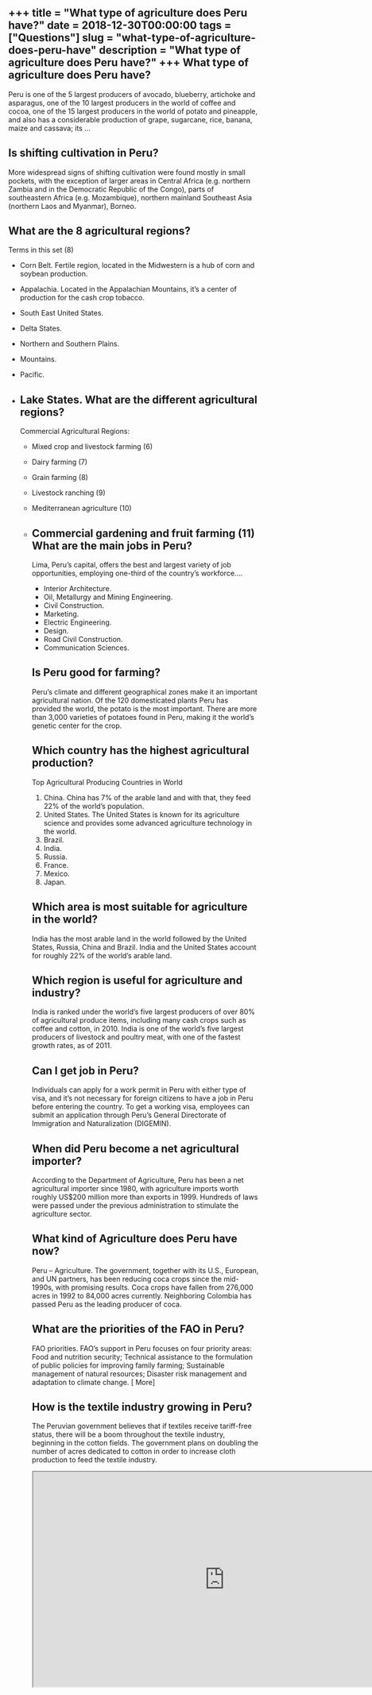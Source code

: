 +++
title = "What type of agriculture does Peru have?"
date = 2018-12-30T00:00:00
tags = ["Questions"]
slug = "what-type-of-agriculture-does-peru-have"
description = "What type of agriculture does Peru have?"
+++
What type of agriculture does Peru have?
----------------------------------------

Peru is one of the 5 largest producers of avocado, blueberry, artichoke and asparagus, one of the 10 largest producers in the world of coffee and cocoa, one of the 15 largest producers in the world of potato and pineapple, and also has a considerable production of grape, sugarcane, rice, banana, maize and cassava; its …

Is shifting cultivation in Peru?
--------------------------------

More widespread signs of shifting cultivation were found mostly in small pockets, with the exception of larger areas in Central Africa (e.g. northern Zambia and in the Democratic Republic of the Congo), parts of southeastern Africa (e.g. Mozambique), northern mainland Southeast Asia (northern Laos and Myanmar), Borneo.

What are the 8 agricultural regions?
------------------------------------

Terms in this set (8)

- Corn Belt. Fertile region, located in the Midwestern is a hub of corn and soybean production.
- Appalachia. Located in the Appalachian Mountains, it’s a center of production for the cash crop tobacco.
- South East United States.
- Delta States.
- Northern and Southern Plains.
- Mountains.
- Pacific.
- Lake States. What are the different agricultural regions?
    --------------------------------------------
    
    Commercial Agricultural Regions:
    
    
    - Mixed crop and livestock farming (6)
    - Dairy farming (7)
    - Grain farming (8)
    - Livestock ranching (9)
    - Mediterranean agriculture (10)
    - Commercial gardening and fruit farming (11) What are the main jobs in Peru?
        -------------------------------
        
        Lima, Peru’s capital, offers the best and largest variety of job opportunities, employing one-third of the country’s workforce….
        
        
        - Interior Architecture.
        - Oil, Metallurgy and Mining Engineering.
        - Civil Construction.
        - Marketing.
        - Electric Engineering.
        - Design.
        - Road Civil Construction.
        - Communication Sciences.
        
        Is Peru good for farming?
        -------------------------
        
        Peru’s climate and different geographical zones make it an important agricultural nation. Of the 120 domesticated plants Peru has provided the world, the potato is the most important. There are more than 3,000 varieties of potatoes found in Peru, making it the world’s genetic center for the crop.
        
        Which country has the highest agricultural production?
        ------------------------------------------------------
        
        Top Agricultural Producing Countries in World
        
        
        1. China. China has 7% of the arable land and with that, they feed 22% of the world’s population.
        2. United States. The United States is known for its agriculture science and provides some advanced agriculture technology in the world.
        3. Brazil.
        4. India.
        5. Russia.
        6. France.
        7. Mexico.
        8. Japan.
        
        Which area is most suitable for agriculture in the world?
        ---------------------------------------------------------
        
        India has the most arable land in the world followed by the United States, Russia, China and Brazil. India and the United States account for roughly 22% of the world’s arable land.
        
        Which region is useful for agriculture and industry?
        ----------------------------------------------------
        
        India is ranked under the world’s five largest producers of over 80% of agricultural produce items, including many cash crops such as coffee and cotton, in 2010. India is one of the world’s five largest producers of livestock and poultry meat, with one of the fastest growth rates, as of 2011.
        
        Can I get job in Peru?
        ----------------------
        
        Individuals can apply for a work permit in Peru with either type of visa, and it’s not necessary for foreign citizens to have a job in Peru before entering the country. To get a working visa, employees can submit an application through Peru’s General Directorate of Immigration and Naturalization (DIGEMIN).
        
        When did Peru become a net agricultural importer?
        -------------------------------------------------
        
        According to the Department of Agriculture, Peru has been a net agricultural importer since 1980, with agriculture imports worth roughly US$200 million more than exports in 1999. Hundreds of laws were passed under the previous administration to stimulate the agriculture sector.
        
        What kind of Agriculture does Peru have now?
        --------------------------------------------
        
        Peru – Agriculture. The government, together with its U.S., European, and UN partners, has been reducing coca crops since the mid-1990s, with promising results. Coca crops have fallen from 276,000 acres in 1992 to 84,000 acres currently. Neighboring Colombia has passed Peru as the leading producer of coca.
        
        What are the priorities of the FAO in Peru?
        -------------------------------------------
        
        FAO priorities. FAO’s support in Peru focuses on four priority areas: Food and nutrition security; Technical assistance to the formulation of public policies for improving family farming; Sustainable management of natural resources; Disaster risk management and adaptation to climate change. \[ More\]
        
        How is the textile industry growing in Peru?
        --------------------------------------------
        
        The Peruvian government believes that if textiles receive tariff-free status, there will be a boom throughout the textile industry, beginning in the cotton fields. The government plans on doubling the number of acres dedicated to cotton in order to increase cloth production to feed the textile industry.
        
        <iframe allow="accelerometer; autoplay; clipboard-write; encrypted-media; gyroscope; picture-in-picture" allowfullscreen="" class="__youtube_prefs__  epyt-is-override  no-lazyload" data-no-lazy="1" data-origheight="433" data-origwidth="770" data-skipgform_ajax_framebjll="" height="433" id="_ytid_49448" loading="lazy" src="https://www.youtube.com/embed/Tbt2vbRSURw?enablejsapi=1&autoplay=0&cc_load_policy=0&cc_lang_pref=&iv_load_policy=1&loop=0&modestbranding=0&rel=1&fs=1&playsinline=0&autohide=2&theme=dark&color=red&controls=1&" title="YouTube player" width="770"></iframe>
